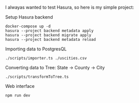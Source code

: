 I alwayas wanted to test Hasura, so here is my simple project:

Setup Hasura backend

```shell
docker-compose up -d
hasura --project backend metadata apply
hasura --project backend migrate apply
hasura --project backend metadata reload
```

Importing data to PostgresQL

```shell
./scripts/importer.ts ./uscities.csv
```

Converting data to Tree: State -> County -> City

```shell
./scripts/transformToTree.ts
```

Web interface

```shell
npm run dev
```

